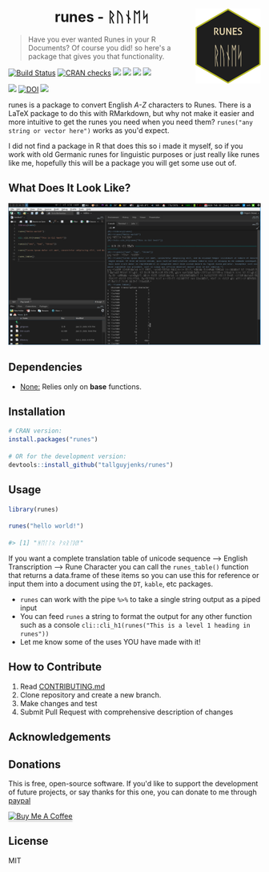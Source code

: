 <h1 align="center">
runes - ᚱᚢᚾᛖᛋ <img src="img/tinyhex.png" align="right">
</h1>

> Have you ever wanted Runes in your R Documents? Of course you did! so here's a package that gives you that functionality.


[![Build Status](https://travis-ci.org/tallguyjenks/runes.svg?branch=master)](https://travis-ci.org/tallguyjenks/runes)
[![CRAN checks](https://cranchecks.info/badges/summary/runes)](https://cran.r-project.org/web/checks/check_results_runes.html)
[![](https://www.r-pkg.org/badges/version/runes?color=orange)](https://cran.r-project.org/package=runes)
[![](http://cranlogs.r-pkg.org/badges/grand-total/runes?color=blue)](https://cran.r-project.org/package=runes)
[![](http://cranlogs.r-pkg.org/badges/last-month/runes?color=blue)](https://cran.r-project.org/package=runes)
[![](http://cranlogs.r-pkg.org/badges/last-week/runes?color=blue)](https://cran.r-project.org/package=runes)

[![](https://img.shields.io/badge/RDocumentation-0.0.1-blue)](https://www.rdocumentation.org/packages/runes/versions/0.0.1)
[![DOI](https://zenodo.org/badge/235950397.svg)](https://zenodo.org/badge/latestdoi/235950397)
[![](https://img.shields.io/badge/ORCiD-0000--0002--9604--3069-green)](https://orcid.org/0000-0002-9604-3069)

runes is a package to convert English _A-Z_ characters to Runes. There is a LaTeX package to do this with RMarkdown, but why not make it easier and more intuitive to get the runes you need when you need them? `runes("any string or vector here")` works as you'd expect.

I did not find a package in R that does this so i made it myself, so if you work with old Germanic runes for linguistic purposes or just really like runes like me, hopefully this will be a package you will get some use out of.

## What Does It Look Like?

![](./img/runesPreview.png)

## Dependencies

- <u>None:</u> Relies only on **base** functions.

## Installation

```r
# CRAN version:
install.packages("runes")

# OR for the development version:
devtools::install_github("tallguyjenks/runes")
```

## Usage

```r
library(runes)

runes("hello world!")

#> [1] "ᚻᛖᛚᛚᛟ ᚹᛟᚱᛚᛞ!"
```

If you want a complete translation table of unicode sequence --> English Transcription --> Rune Character you can call the `runes_table()` function that returns a data.frame of these items so you can use this for reference or input them into a document using the `DT`, `kable`, etc packages.

- `runes` can work with the pipe `%>%` to take a single string output as a piped input
- You can feed `runes` a string to format the output for any other function such as a console `cli::cli_h1(runes("This is a level 1 heading in runes"))`
- Let me know some of the uses YOU have made with it!

## How to Contribute

1. Read <a target="_blank" href="./CONTRIBUTING.md">CONTRIBUTING.md</a>
2. Clone repository and create a new branch.
3. Make changes and test
4. Submit Pull Request with comprehensive description of changes

## Acknowledgements

## Donations

This is free, open-source software. If you'd like to support the development of future projects, or say thanks for this one, you can donate to me through [paypal](https://www.paypal.me/tallguyjenks)

<!-- Buy me a coffee -->
<a href="https://www.buymeacoffee.com/tallguyjenks" target="_blank"><img src="https://www.buymeacoffee.com/assets/img/custom_images/orange_img.png" alt="Buy Me A Coffee" style="height: 41px !important;width: 174px !important;box-shadow: 0px 3px 2px 0px rgba(190, 190, 190, 0.5) !important;-webkit-box-shadow: 0px 3px 2px 0px rgba(190, 190, 190, 0.5) !important;" ></a>

## License

MIT
